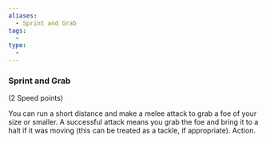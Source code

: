 ```yaml
---
aliases:
  - Sprint and Grab
tags:
  - 
type:
  - 
---
```

### Sprint and Grab

(2 Speed points)

You can run a short distance and make a melee attack to grab a foe of your size or smaller. A successful attack means you grab the foe and bring it to a halt if it was moving (this can be treated as a tackle, if appropriate). Action.